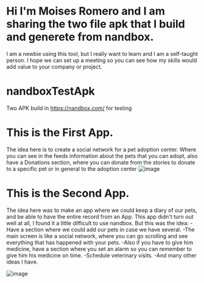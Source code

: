 # Hi I'm Moises Romero and I am sharing the two file apk that I build and generete from nandbox.
I am a newbie using this tool, but I really want to learn and I am a self-taught person. I hope we can set up a meeting so you can see how my skills would add value to your company or project.

# nandboxTestApk
Two APK build in https://nandbox.com/ for testing

# This is the First App.
The idea here is to create a social network for a pet adoption center. Where you can see in the feeds information about the pets that you can adopt, also have a Donations section, where you can donate from the stories to donate to a specific pet or in general to the adoption center
![image](https://github.com/MROMERO2100/nandboxTestApk/QRAppOne.png)

# This is the Second App.
The idea here was to make an app where we could keep a diary of our pets, and be able to have the entire record from an App. This app didn't turn out well at all, I found it a little difficult to use nandbox. But this was the idea:
-Have a section where we could add our pets in case we have several.
-The main screen is like a social network, where you can go scrolling and see everything that has happened with your pets.
-Also if you have to give him medicine, have a section where you set an alarm so you can remember to give him his medicine on time.
-Schedule veterinary visits.
-And many other ideas I have.

![image](https://github.com/MROMERO2100/nandboxTestApk/assets/40069878/79a4db03-e2f4-4254-b2f0-dc2e9dda8eaa)

